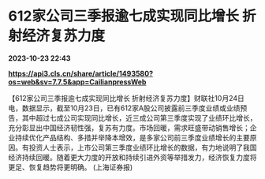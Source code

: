 # 612家公司三季报逾七成实现同比增长 折射经济复苏力度

**2023-10-23 22:43**

**https://api3.cls.cn/share/article/1493580?os=web&sv=7.7.5&app=CailianpressWeb**

【612家公司三季报逾七成实现同比增长 折射经济复苏力度】财联社10月24日电，数据显示，截至10月23日，已有612家A股公司披露前三季度业绩或业绩预告，其中超过七成公司实现同比增长，近三成公司第三季度实现了业绩环比增长，充分彰显出中国经济韧性强，复苏有力度。市场回暖，需求旺盛带动销售增长；企业持续优化产品结构、多措并举降本增效，是多家公司前三季度业绩增长的主要原因。有投资人士表示，上市公司第三季度业绩环比增长的数据，有力地说明了我国经济持续回暖。随着更大力度的开放和持续引进外资等举措发力，经济恢复力度将更足、恢复趋势将更明确。 (上海证券报)